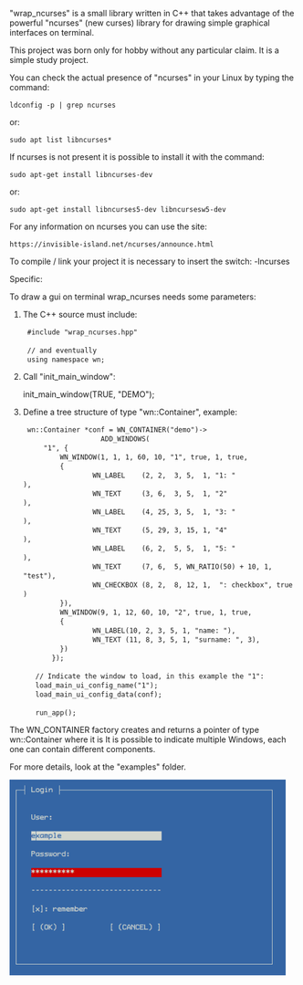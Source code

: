 
"wrap_ncurses" is a small library written in C++ that takes advantage of the powerful "ncurses" (new curses) library for drawing simple graphical interfaces on
terminal.

This project was born only for hobby without any particular claim. 
It is a simple study project.

You can check the actual presence of "ncurses" in your Linux by typing the
command:


	ldconfig -p | grep ncurses
  
or:

	sudo apt list libncurses*

If ncurses is not present it is possible to install it with the command:

	sudo apt-get install libncurses-dev
  
or:

	sudo apt-get install libncurses5-dev libncursesw5-dev
	
For any information on ncurses you can use the site:

	https://invisible-island.net/ncurses/announce.html

To compile / link your project it is necessary to insert the switch: -lncurses


Specific:

To draw a gui on terminal wrap_ncurses needs some parameters:

1) The C++ source must include:
	
		#include "wrap_ncurses.hpp"
		
		// and eventually
		using namespace wn;

2) Call "init_main_window":

	
	init_main_window(TRUE, "DEMO");
  

3) Define a tree structure of type "wn::Container", example:
		
		
		wn::Container *conf = WN_CONTAINER("demo")->
                          ADD_WINDOWS(
    		"1", {
        		WN_WINDOW(1, 1, 1, 60, 10, "1", true, 1, true,
        		{
            			WN_LABEL    (2, 2,  3, 5,  1, "1: "              ),
            			WN_TEXT     (3, 6,  3, 5,  1, "2"                ),
            			WN_LABEL    (4, 25, 3, 5,  1, "3: "              ),
            			WN_TEXT     (5, 29, 3, 15, 1, "4"                ),
            			WN_LABEL    (6, 2,  5, 5,  1, "5: "              ),
            			WN_TEXT     (7, 6,  5, WN_RATIO(50) + 10, 1, "test"),
            			WN_CHECKBOX (8, 2,  8, 12, 1,  ": checkbox", true  )
        		}),
        		WN_WINDOW(9, 1, 12, 60, 10, "2", true, 1, true,
        		{
            			WN_LABEL(10, 2, 3, 5, 1, "name: "),
            			WN_TEXT (11, 8, 3, 5, 1, "surname: ", 3),
        		})
    		  });
          
          // Indicate the window to load, in this example the "1":
          load_main_ui_config_name("1");  
          load_main_ui_config_data(conf);
  
          run_app();

The WN_CONTAINER factory creates and returns a pointer of type wn::Container where it is
It is possible to indicate multiple Windows, each one can contain different components.




For more details, look at the "examples" folder.


![image info](./imm_1.png)
	
